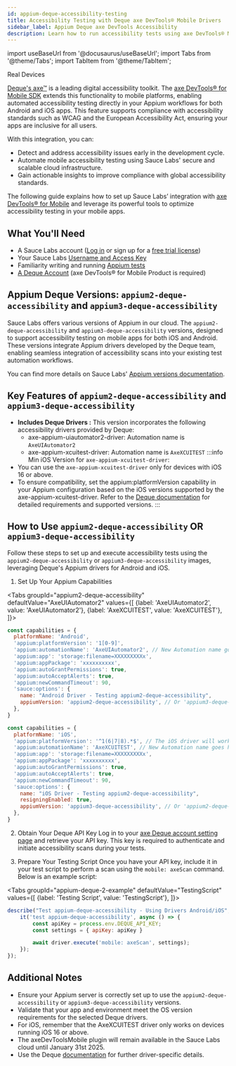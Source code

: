 ```yaml
---
id: appium-deque-accessibility-testing
title: Accessibility Testing with Deque axe DevTools® Mobile Drivers
sidebar_label: Appium Deque axe DevTools Accessibility
description: Learn how to run accessibility tests using axe DevTools® Mobile Analyzer drivers hosted in Sauce Labs' private cloud.
---
```


import useBaseUrl from '@docusaurus/useBaseUrl';
import Tabs from '@theme/Tabs';
import TabItem from '@theme/TabItem';

<p><span className="sauceGreen">Real Devices</span></p>

[Deque's axe™](https://www.deque.com/axe/) is a leading digital accessibility toolkit. 
The [axe DevTools® for Mobile SDK](https://docs.deque.com/devtools-mobile/appium) extends this functionality to mobile platforms, 
enabling automated accessibility testing directly in your Appium workflows for both Android and iOS apps. 
This feature supports compliance with accessibility standards such as WCAG and the European Accessibility Act, 
ensuring your apps are inclusive for all users.

With this integration, you can:

+ Detect and address accessibility issues early in the development cycle.
+ Automate mobile accessibility testing using Sauce Labs' secure and scalable cloud infrastructure.
+ Gain actionable insights to improve compliance with global accessibility standards.

The following guide explains how to set up Sauce Labs’ integration with [axe DevTools® for Mobile](https://docs.deque.com/devtools-mobile/appium) 
and leverage its powerful tools to optimize accessibility testing in your mobile apps.




## What You'll Need

- A Sauce Labs account ([Log in](https://accounts.saucelabs.com/am/XUI/#login/) or sign up for a [free trial license](https://saucelabs.com/sign-up))
- Your Sauce Labs [Username and Access Key](https://app.saucelabs.com/user-settings)
- Familiarity writing and running [Appium tests](/mobile-apps/automated-testing/appium/)
- [A Deque Account](https://axe.deque.com/plans) (axe DevTools® for Mobile Product is required) 


## Appium Deque Versions: `appium2-deque-accessibility` and `appium3-deque-accessibility`

Sauce Labs offers various versions of Appium in our cloud. The `appium2-deque-accessibility` and `appium3-deque-accessibility` versions, 
designed to support accessibility testing on mobile apps for both iOS and Android. These versions integrate Appium drivers developed by 
the Deque team, enabling seamless integration of accessibility scans into your existing test automation workflows.

You can find more details on Sauce Labs' [Appium versions documentation](/mobile-apps/automated-testing/appium/appium-versions/#appium-3x).

## Key Features of `appium2-deque-accessibility` and `appium3-deque-accessibility`

- ****Includes Deque Drivers :**** This version incorporates the following accessibility drivers provided by Deque:
    - axe-appium-uiautomator2-driver: Automation name is `AxeUIAutomator2`
    - axe-appium-xcuitest-driver: Automation name is `AxeXCUITEST`
:::info Min iOS Version for `axe-appium-xcuitest-driver`:
- You can use the `axe-appium-xcuitest-driver` only for devices with iOS 16 or above. 
- To ensure compatibility, set the appium:platformVersion capability in your Appium configuration based on the iOS versions 
supported by the axe-appium-xcuitest-driver. Refer to the [Deque documentation](https://docs.deque.com/devtools-mobile/appium-sauce) 
for detailed requirements and supported versions.
:::

## How to Use `appium2-deque-accessibility` OR `appium3-deque-accessibility`

Follow these steps to set up and execute accessibility tests using the `appium2-deque-accessibility` or `appium3-deque-accessibility` images, leveraging Deque's Appium drivers for Android and iOS.

1. Set Up Your Appium Capabilities

<Tabs
groupId="appium2-deque-accessibility"
defaultValue="AxeUIAutomator2"
values={[
{label: 'AxeUIAutomator2', value: 'AxeUIAutomator2'},
{label: 'AxeXCUITEST', value: 'AxeXCUITEST'},
]}>

<TabItem value="AxeUIAutomator2">

<!-- prettier-ignore -->
```js
const capabilities = {
  platformName: 'Android',
  'appium:platformVersion': '1[0-9]',
  'appium:automationName': 'AxeUIAutomator2', // New Automation name goes here
  'appium:app': 'storage:filename=XXXXXXXXXx',
  'appium:appPackage': 'xxxxxxxxxx',
  'appium:autoGrantPermissions': true,
  'appium:autoAcceptAlerts': true,
  'appium:newCommandTimeout': 90,
  'sauce:options': {
    name: "Android Driver - Testing appium2-deque-accessibility",
    appiumVersion: 'appium2-deque-accessibility', // Or 'appium3-deque-accessibility'
  },
}
```
</TabItem>
<TabItem value="AxeXCUITEST">

<!-- prettier-ignore -->
```js
const capabilities = {
  platformName: 'iOS',
  'appium:platformVersion': '^1(6|7|8).*$', // The iOS driver will work only on devices running iOS 16 and above
  'appium:automationName': 'AxeXCUITEST', // New Automation name goes here
  'appium:app': 'storage:filename=XXXXXXXXXx',
  'appium:appPackage': 'xxxxxxxxxx',
  'appium:autoGrantPermissions': true,
  'appium:autoAcceptAlerts': true,
  'appium:newCommandTimeout': 90,
  'sauce:options': {
    name: "iOS Driver - Testing appium2-deque-accessibility",
    resigningEnabled: true,
    appiumVersion: 'appium3-deque-accessibility', // Or 'appium2-deque-accessibility'
  },
}
```
</TabItem>

</Tabs>

2. Obtain Your Deque API Key
Log in to your [axe Deque account setting page](https://axe.deque.com/settings) and retrieve your API key. 
This key is required to authenticate and initiate accessibility scans during your tests.

3. Prepare Your Testing Script
Once you have your API key, include it in your test script to perform a scan using the `mobile: axeScan` command. Below is an example script:

<Tabs
groupId="appium-deque-2-example"
defaultValue="TestingScript"
values={[
{label: 'Testing Script', value: 'TestingScript'},
]}>

<TabItem value="TestingScript">

```js
describe("Test appium-deque-accessibility - Using Drivers Android/iOS", () => {
    it('test appium-deque-accessibility', async () => {
        const apiKey = process.env.DEQUE_API_KEY;
        const settings = { apiKey: apiKey }

        await driver.execute('mobile: axeScan', settings);
    });
});
```
</TabItem>

</Tabs>

## Additional Notes

- Ensure your Appium server is correctly set up to use the `appium2-deque-accessibility` or `appium3-deque-accessibility` versions. 
- Validate that your app and environment meet the OS version requirements for the selected Deque drivers. 
- For iOS, remember that the AxeXCUITEST driver only works on devices running iOS 16 or above.
- The axeDevToolsMobile plugin will remain available in the Sauce Labs cloud until January 31st 2025.
- Use the Deque [documentation](https://docs.deque.com/devtools-mobile/appium-setup) for further driver-specific details.